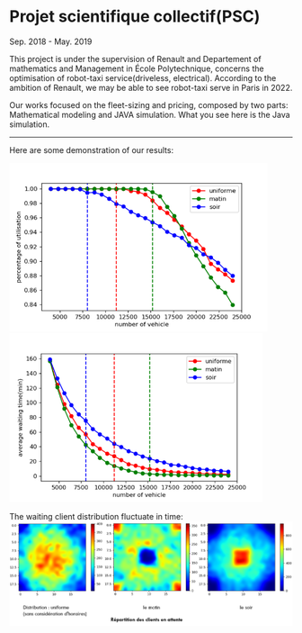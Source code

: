 # Projet scientifique collectif(PSC) 

Sep. 2018 - May. 2019

This project is under the supervision of Renault and Departement of mathematics and Management in École Polytechnique, 
concerns the optimisation of robot-taxi service(driveless, electrical). According to the ambition of Renault, 
we may be able to see robot-taxi serve in Paris in 2022.

Our works focused on the fleet-sizing and pricing, composed by two parts: Mathematical modeling and JAVA simulation. 
What you see here is the Java simulation.  

----
Here are some demonstration of our results:

<div align="half">
<img src="./demo/percentage_of_utilisation.png" height="300px" alt="utilizaiton rate" >
<img src="./demo/average_waiting_time.png" height="300px" alt="average waiting time" >
</div>

The waiting client distribution fluctuate in time:
![](./demo/distribution_selon_le_temps.png)